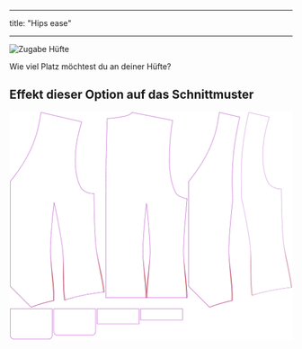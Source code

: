 - - -
title: "Hips ease"
- - -

![Zugabe Hüfte](hipsease.svg)

Wie viel Platz möchtest du an deiner Hüfte?

## Effekt dieser Option auf das Schnittmuster

![Dieses Bild zeigt den Effekt dieser Option, indem es mehrere Varianten überlagert, die einen anderen Wert für diese Option haben](wahid_hipsease_sample.svg "Effect of this option on the pattern")
